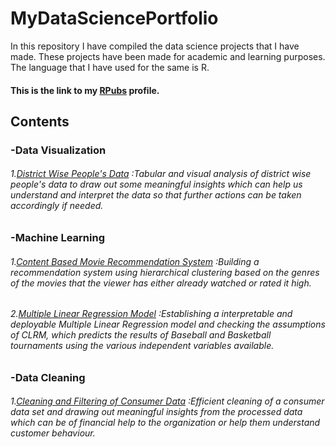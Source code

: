 # MyDataSciencePortfolio
In this repository I have compiled the data science projects that I have made. These projects have been made for academic and learning purposes.
The language that I have used for the same is R.
#### This is the link to my [RPubs](https://rpubs.com/Salil_Suman_Meher) profile.
## Contents
###   -Data Visualization
###### 1.[District Wise People's Data](https://rpubs.com/Salil_Suman_Meher/639968) :Tabular and visual analysis of district wise people's data to draw out some meaningful insights which can help us understand and interpret the data so that further actions can be taken accordingly if needed.  
###   -Machine Learning
###### 1.[Content Based Movie Recommendation System](https://rpubs.com/Salil_Suman_Meher/641843) :Building a recommendation system using hierarchical clustering based on the genres of the movies that the viewer has either already watched or rated it high.
###### 2.[Multiple Linear Regression Model](https://rpubs.com/Salil_Suman_Meher/655560) :Establishing a interpretable and deployable Multiple Linear Regression model and checking the assumptions of CLRM, which predicts the results of Baseball and Basketball tournaments using the various independent variables available.
###   -Data Cleaning 
###### 1.[Cleaning and Filtering of Consumer Data](https://rpubs.com/Salil_Suman_Meher/652534) :Efficient cleaning of a consumer data set and drawing out meaningful insights from the processed data which can be of financial help to the organization or help them understand customer behaviour. 
